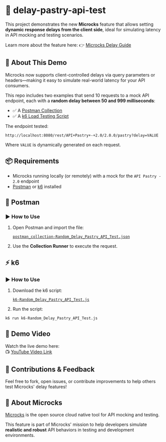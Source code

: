
# 🥐 delay-pastry-api-test

This project demonstrates the new **Microcks** feature that allows setting **dynamic response delays from the client side**, ideal for simulating latency in API mocking and testing scenarios.

Learn more about the feature here: 👉 [Microcks Delay Guide](https://microcks.io/documentation/guides/usage/delays/)

## 🚀 About This Demo

Microcks now supports client-controlled delays via query parameters or headers—making it easy to simulate real-world latency for your API consumers.

This repo includes two examples that send 10 requests to a mock API endpoint, each with a **random delay between 50 and 999 milliseconds**:
- ✅ A [Postman Collection](./postman_collection-Random_Delay_Pastry_API_Test.json)
- ✅ A [k6 Load Testing Script](k6-Random_Delay_Pastry_API_Test.js)

The endpoint tested:

```
http://localhost:8080/rest/API+Pastry+-+2.0/2.0.0/pastry?delay=VALUE
```

Where `VALUE` is dynamically generated on each request.

## 📦 Requirements

- Microcks running locally (or remotely) with a mock for the `API Pastry - 2.0` endpoint
- [Postman](https://www.postman.com/downloads/) or [k6](https://grafana.com/docs/k6/latest/set-up/install-k6/) installed

## 🧪 Postman

### ▶️ How to Use

1. Open Postman and import the file:
  
   [`postman_collection-Random_Delay_Pastry_API_Test.json`](./postman_collection-Random_Delay_Pastry_API_Test.json)

2. Use the **Collection Runner** to execute the request.  

## ⚡ k6

### ▶️ How to Use

1. Download the k6 script:

   [`k6-Random_Delay_Pastry_API_Test.js`](./k6-Random_Delay_Pastry_API_Test.js)

2. Run the script: 
```bash
k6 run k6-Random_Delay_Pastry_API_Test.js
```

## 🎥 Demo Video

Watch the live demo here:  
📺 [YouTube Video Link](https://www.youtube.com/c/Microcks)

## 🤝 Contributions & Feedback

Feel free to fork, open issues, or contribute improvements to help others test Microcks' delay features!

## 🧡 About Microcks

[Microcks](https://microcks.io) is the open source cloud native tool for API mocking and testing.  

This feature is part of Microcks' mission to help developers simulate **realistic and robust** API behaviors in testing and development environments.
